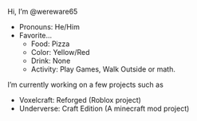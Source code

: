 Hi, I’m @wereware65
  - Pronouns: He/Him
  - Favorite... 
    -  Food: Pizza
    - Color: Yellow/Red
    - Drink: None
    - Activity: Play Games, Walk Outside or math.

I’m currently working on a few projects such as 
- Voxelcraft: Reforged (Roblox project)
- Underverse: Craft Edition (A minecraft mod project) 
<!---
wereware65/wereware65 is a ✨ special ✨ repository because its `README.md` (this file) appears on your GitHub profile.
You can click the Preview link to take a look at your changes.
--->
